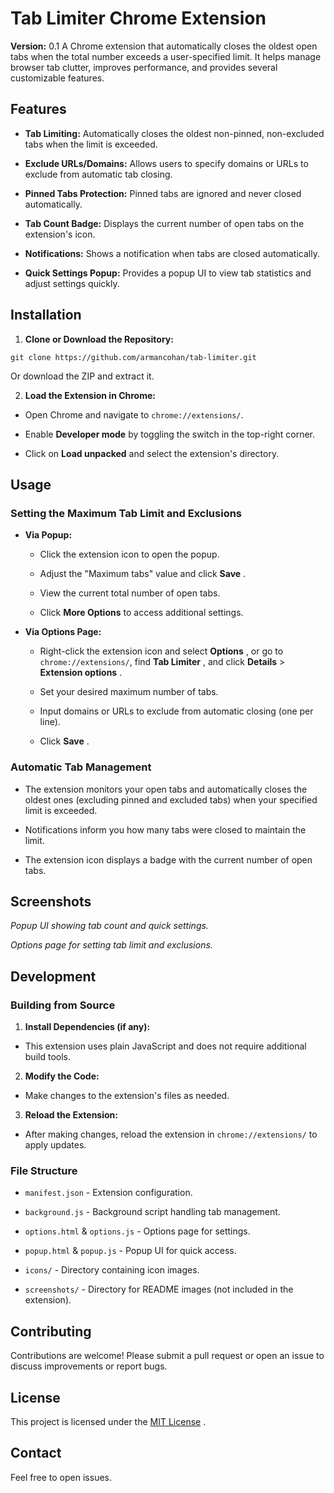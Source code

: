 # Tab Limiter Chrome Extension 
**Version:**  0.1
A Chrome extension that automatically closes the oldest open tabs when the total number exceeds a user-specified limit. It helps manage browser tab clutter, improves performance, and provides several customizable features.

## Features 
 
- **Tab Limiting:**  Automatically closes the oldest non-pinned, non-excluded tabs when the limit is exceeded.
 
- **Exclude URLs/Domains:**  Allows users to specify domains or URLs to exclude from automatic tab closing.
 
- **Pinned Tabs Protection:**  Pinned tabs are ignored and never closed automatically.
 
- **Tab Count Badge:**  Displays the current number of open tabs on the extension's icon.
 
- **Notifications:**  Shows a notification when tabs are closed automatically.
 
- **Quick Settings Popup:**  Provides a popup UI to view tab statistics and adjust settings quickly.

## Installation 
 
1. **Clone or Download the Repository:** 

```Copy code
git clone https://github.com/armancohan/tab-limiter.git
```

Or download the ZIP and extract it.
 
2. **Load the Extension in Chrome:**  
  - Open Chrome and navigate to `chrome://extensions/`.
 
  - Enable **Developer mode**  by toggling the switch in the top-right corner.
 
  - Click on **Load unpacked**  and select the extension's directory.

## Usage 

### Setting the Maximum Tab Limit and Exclusions 
 
- **Via Popup:** 
  - Click the extension icon to open the popup.
 
  - Adjust the "Maximum tabs" value and click **Save** .

  - View the current total number of open tabs.
 
  - Click **More Options**  to access additional settings.
 
- **Via Options Page:**  
  - Right-click the extension icon and select **Options** , or go to `chrome://extensions/`, find **Tab Limiter** , and click **Details**  > **Extension options** .

  - Set your desired maximum number of tabs.

  - Input domains or URLs to exclude from automatic closing (one per line).
 
  - Click **Save** .

### Automatic Tab Management 

- The extension monitors your open tabs and automatically closes the oldest ones (excluding pinned and excluded tabs) when your specified limit is exceeded.

- Notifications inform you how many tabs were closed to maintain the limit.

- The extension icon displays a badge with the current number of open tabs.

## Screenshots 


*Popup UI showing tab count and quick settings.*

*Options page for setting tab limit and exclusions.*
## Development 

### Building from Source 
 
1. **Install Dependencies (if any):** 
  - This extension uses plain JavaScript and does not require additional build tools.
 
2. **Modify the Code:** 
  - Make changes to the extension's files as needed.
 
3. **Reload the Extension:**  
  - After making changes, reload the extension in `chrome://extensions/` to apply updates.

### File Structure 
 
- `manifest.json` - Extension configuration.
 
- `background.js` - Background script handling tab management.
 
- `options.html` & `options.js` - Options page for settings.
 
- `popup.html` & `popup.js` - Popup UI for quick access.
 
- `icons/` - Directory containing icon images.
 
- `screenshots/` - Directory for README images (not included in the extension).

## Contributing 

Contributions are welcome! Please submit a pull request or open an issue to discuss improvements or report bugs.

## License 
This project is licensed under the [MIT License]() .

## Contact 
Feel free to open issues.
